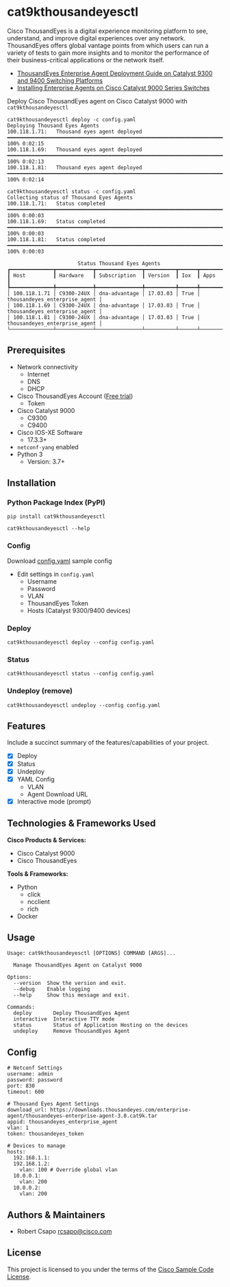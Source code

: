 # cat9kthousandeyesctl

Cisco ThousandEyes is a digital experience monitoring platform to see, understand, and improve digital experiences over any network. ThousandEyes offers global vantage points from which users can run a variety of tests to gain more insights and to monitor the performance of their business-critical applications or the network itself.
- [ThousandEyes Enterprise Agent Deployment Guide on Catalyst 9300 and 9400 Switching Platforms](https://www.cisco.com/c/en/us/products/collateral/switches/catalyst-9400-series-switches/guide-c07-2431113.html)
- [Installing Enterprise Agents on Cisco Catalyst 9000 Series Switches](https://docs.thousandeyes.com/product-documentation/global-vantage-points/enterprise-agents/installing/cisco-devices/installing-enterprise-agents-on-cisco-catalyst-9000-series-switches)

Deploy Cisco ThousandEyes agent on Cisco Catalyst 9000 with ```cat9kthousandeyesctl```

```
cat9kthousandeyesctl deploy -c config.yaml  
Deploying Thousand Eyes Agents
100.118.1.71:   Thousand eyes agent deployed  ━━━━━━━━━━━━━━━━━━━━━━━━━━━━━━━━━━━━━━━━━━━━━━━━━━━━━━━━━━━━━━━━━━━━━━━━━ 100% 0:02:15
100.118.1.69:   Thousand eyes agent deployed  ━━━━━━━━━━━━━━━━━━━━━━━━━━━━━━━━━━━━━━━━━━━━━━━━━━━━━━━━━━━━━━━━━━━━━━━━━ 100% 0:02:13
100.118.1.81:   Thousand eyes agent deployed  ━━━━━━━━━━━━━━━━━━━━━━━━━━━━━━━━━━━━━━━━━━━━━━━━━━━━━━━━━━━━━━━━━━━━━━━━━ 100% 0:02:14
```

```
cat9kthousandeyesctl status -c config.yaml            
Collecting status of Thousand Eyes Agents
100.118.1.71:   Status completed  ━━━━━━━━━━━━━━━━━━━━━━━━━━━━━━━━━━━━━━━━━━━━━━━━━━━━━━━━━━━━━━━━━━━━━━━━━━━━━━━━━━━━━ 100% 0:00:03
100.118.1.69:   Status completed  ━━━━━━━━━━━━━━━━━━━━━━━━━━━━━━━━━━━━━━━━━━━━━━━━━━━━━━━━━━━━━━━━━━━━━━━━━━━━━━━━━━━━━ 100% 0:00:03
100.118.1.81:   Status completed  ━━━━━━━━━━━━━━━━━━━━━━━━━━━━━━━━━━━━━━━━━━━━━━━━━━━━━━━━━━━━━━━━━━━━━━━━━━━━━━━━━━━━━ 100% 0:00:03
                                                                         
                       Status Thousand Eyes Agents                       
┏━━━━━━━━━━━━━━┳━━━━━━━━━━━━┳━━━━━━━━━━━━━━━┳━━━━━━━━━━┳━━━━━━┳━━━━━━━━━━━━━━━━━━━━━━━━━━━━━━━┓
┃ Host         ┃ Hardware   ┃ Subscription  ┃ Version  ┃ Iox  ┃ Apps                          ┃
┡━━━━━━━━━━━━━━╇━━━━━━━━━━━━╇━━━━━━━━━━━━━━━╇━━━━━━━━━━╇━━━━━━╇━━━━━━━━━━━━━━━━━━━━━━━━━━━━━━━┩
│ 100.118.1.71 │ C9300-24UX │ dna-advantage │ 17.03.03 │ True │ thousandeyes_enterprise_agent │
│ 100.118.1.69 │ C9300-24UX │ dna-advantage │ 17.03.03 │ True │ thousandeyes_enterprise_agent │
│ 100.118.1.81 │ C9300-24UX │ dna-advantage │ 17.03.03 │ True │ thousandeyes_enterprise_agent │
└──────────────┴────────────┴───────────────┴──────────┴──────┴───────────────────────────────┘
```

## Prerequisites
- Network connectivity
    - Internet
    - DNS
    - DHCP
- Cisco ThousandEyes Account ([Free trial](https://www.thousandeyes.com/signup/))
    - Token
- Cisco Catalyst 9000
    - C9300
    - C9400
- Cisco IOS-XE Software
    - 17.3.3+
- ```netconf-yang``` enabled
- Python 3
  - Version: 3.7+

## Installation

### Python Package Index (PyPI)
```pip install cat9kthousandeyesctl```

```cat9kthousandeyesctl --help```

### Config
Download [config.yaml](./config.yaml) sample config
* Edit settings in ```config.yaml```
  * Username
  * Password
  * VLAN
  * ThousandEyes Token
  * Hosts (Catalyst 9300/9400 devices)

### Deploy
```cat9kthousandeyesctl deploy --config config.yaml```

### Status
```cat9kthousandeyesctl status --config config.yaml```

### Undeploy (remove)
```cat9kthousandeyesctl undeploy --config config.yaml```

## Features

Include a succinct summary of the features/capabilities of your project.

- [x] Deploy
- [x] Status
- [x] Undeploy
- [x] YAML Config
    - VLAN
    - Agent Download URL
- [x] Interactive mode (prompt)

## Technologies & Frameworks Used

**Cisco Products & Services:**

- Cisco Catalyst 9000
- Cisco ThousandEyes

**Tools & Frameworks:**

- Python
    - click
    - ncclient
    - rich
- Docker

## Usage

```
Usage: cat9kthousandeyesctl [OPTIONS] COMMAND [ARGS]...

  Manage ThousandEyes Agent on Catalyst 9000

Options:
  --version  Show the version and exit.
  --debug    Enable logging
  --help     Show this message and exit.

Commands:
  deploy       Deploy ThousandEyes Agent
  interactive  Interactive TTY mode
  status       Status of Application Hosting on the devices
  undeploy     Remove ThousandEyes Agent
```

## Config

```
# Netconf Settings
username: admin
password: password
port: 830
timeout: 600

# Thousand Eyes Agent Settings
download_url: https://downloads.thousandeyes.com/enterprise-agent/thousandeyes-enterprise-agent-3.0.cat9k.tar
appid: thousandeyes_enterprise_agent
vlan: 1
token: thousandeyes_token

# Devices to manage
hosts:
  192.168.1.1:
  192.168.1.2:
    vlan: 100 # Override global vlan
  10.0.0.1:
    vlan: 200
  10.0.0.2:
    vlan: 200
```

## Authors & Maintainers

- Robert Csapo <rcsapo@cisco.com>

## License

This project is licensed to you under the terms of the [Cisco Sample
Code License](./LICENSE).

